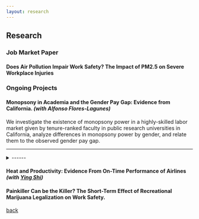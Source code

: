 ```yaml
---
layout: research
---
```

## Research

### Job Market Paper
#### Does Air Pollution Impair Work Safety? The Impact of PM2.5 on Severe Workplace Injuries

### Ongoing Projects
#### Monopsony in Academia and the Gender Pay Gap: Evidence from California. *(with Alfonso Flores-Lagunes)*  
We investigate the existence of monopsony power in a highly-skilled labor market given by tenure-ranked faculty in public research universities in California, analyze differences in monopsony power by gender, and relate them to the observed gender pay gap.

---------------------------------------------------------------------------------------------

<details>
	<summary>------</summary>
	 We collect and use publicly-available information of faculty salaries in the University of California system and merge it with information obtained online on faculty characteristics, career trajectories, and research productivity indicators. We infer the university-level labor supply elasticity by estimating the elasticity of separation. To deal with the endogeneity of the salary in the separation equation, we employ instrumental variables exploiting exogenous variation in salaries driven by changes in school revenues and salary scales. We find evidence of monopsony power: the "exploitation rate", a common measure of monopsony power, is conservatively estimated at about 7% for tenure-track faculty. Full professors experience a higher rate of monopsony power than associate and assistant professors. Lastly, while the estimated monopsony power is not found to differ by gender for assistant and associate professors, it does so for full professors, with women facing a higher exploitation rate relative to males.
</details>

#### Heat and Productivity: Evidence From On-Time Performance of Airlines *(with [Ying Shi](https://sites.google.com/site/yingandshi/home))*

#### Painkiller Can be the Killer? The Short-Term Effect of Recreational Marijuana Legalization on Work Safety.


[back](./)
